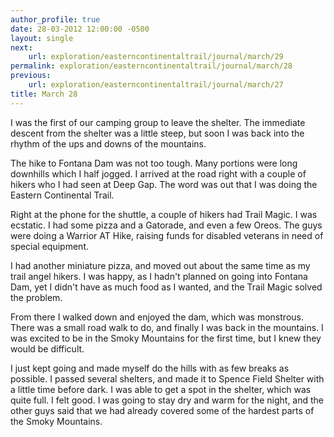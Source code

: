 ```yaml
---
author_profile: true
date: 28-03-2012 12:00:00 -0500
layout: single
next:
    url: exploration/easterncontinentaltrail/journal/march/29
permalink: exploration/easterncontinentaltrail/journal/march/28
previous:
    url: exploration/easterncontinentaltrail/journal/march/27
title: March 28
---
```

I was the first of our camping group to leave the shelter. The immediate descent from the shelter was a little steep, but soon I was back into the rhythm of the ups and downs of the mountains.

The hike to Fontana Dam was not too tough. Many portions were long downhills which I half jogged. I arrived at the road right with a couple of hikers who I had seen at Deep Gap. The word was out that I was doing the Eastern Continental Trail.

Right at the phone for the shuttle, a couple of hikers had Trail Magic. I was ecstatic. I had some pizza and a Gatorade, and even a few Oreos. The guys were doing a Warrior AT Hike, raising funds for disabled veterans in need of special equipment.

I had another miniature pizza, and moved out about the same time as my trail angel hikers. I was happy, as I hadn't planned on going into Fontana Dam, yet I didn't have as much food as I wanted, and the Trail Magic solved the problem.

From there I walked down and enjoyed the dam, which was monstrous. There was a small road walk to do, and finally I was back in the mountains. I was excited to be in the Smoky Mountains for the first time, but I knew they would be difficult.

I just kept going and made myself do the hills with as few breaks as possible. I passed several shelters, and made it to Spence Field Shelter with a little time before dark. I was able to get a spot in the shelter, which was quite full. I felt good. I was going to stay dry and warm for the night, and the other guys said that we had already covered some of the hardest parts of the Smoky Mountains.